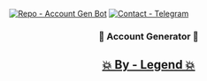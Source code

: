 [![Repo - Account Gen Bot](https://img.shields.io/static/v1?label=Repo&message=Account-Gen&color=red&logo=github)](https://github.com/Namokatsingh09/Account_gen)
[![Contact - Telegram](https://img.shields.io/static/v1?label=Legend's&message=Contact&color=green&logo=github)](https://t.me/legendtheterrorin)

<h3 align="center"> 🤖 Account Generator 🤖 </h3>

<h2 align="center"> <a href="https://t.me/legendtheterrorin">💥 By - Legend 💥</a></h2>
